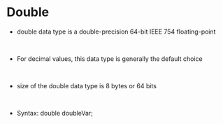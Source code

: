 # Double

* double data type is a double-precision 64-bit IEEE 754 floating-point
<br />

* For decimal values, this data type is generally the default choice
<br />

* size of the double data type is 8 bytes or 64 bits
<br />

* Syntax: double doubleVar;
